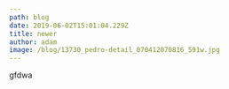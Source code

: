 ```yaml
---
path: blog
date: 2019-06-02T15:01:04.229Z
title: newer
author: adam
image: /blog/13730_pedro-detail_070412070816_591w.jpg
---
```

gfdwa
